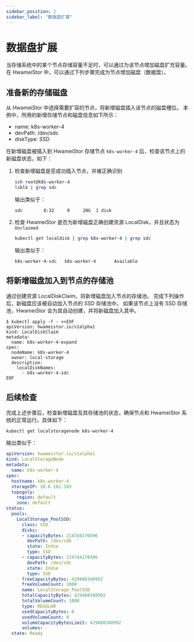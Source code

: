 ```yaml
---
sidebar_position: 2
sidebar_label: "数据盘扩展"
---
```


# 数据盘扩展

当存储系统中的某个节点存储容量不足时，可以通过为该节点增加磁盘扩充容量。
在 HwameiStor 中，可以通过下列步骤完成为节点增加磁盘（数据盘）。

## 准备新的存储磁盘

从 HwameiStor 中选择需要扩容的节点，将新增磁盘插入该节点的磁盘槽位。
本例中，所用的新增存储节点和磁盘信息如下所示：

- name: k8s-worker-4
- devPath: /dev/sdc
- diskType: SSD

在新增磁盘被插入到 HwameiStor 存储节点 `k8s-worker-4` 后，检查该节点上的新磁盘状态，如下：

1. 检查新增磁盘是否成功插入节点，并被正确识别

   ```bash
   ssh root@k8s-worker-4
   lsblk | grep sdc
   ```

   输出类似于：

   ```none
   sdc        8:32     0     20G  1 disk
   ```

2. 检查 HwameiStor 是否为新增磁盘正确创建资源 LocalDisk，并且状态为 `Unclaimed`

   ```bash
   kubectl get localdisk | grep k8s-worker-4 | grep sdc
   ```
  
   输出类似于：
  
   ```none
   k8s-worker-4-sdc   k8s-worker-4       Available 
   ```

## 将新增磁盘加入到节点的存储池

通过创建资源 LocalDiskClaim，将新增磁盘加入节点的存储池。
完成下列操作后，新磁盘应该被自动加入节点的 SSD 存储池中。
如果该节点上没有 SSD 存储池，HwameiStor 会为其自动创建，并将新磁盘加入其中。

```console
$ kubectl apply -f - <<EOF
apiVersion: hwameistor.io/v1alpha1
kind: LocalDiskClaim
metadata:
  name: k8s-worker-4-expand
spec:
  nodeName: k8s-worker-4
  owner: local-storage
  description:
    localDiskNames:
      - k8s-worker-4-sdc
EOF
```

## 后续检查

完成上述步骤后，检查新增磁盘及其存储池的状态，确保节点和 HwameiStor 系统的正常运行。具体如下：

```bash
kubectl get localstoragenode k8s-worker-4
```

输出类似于：

```yaml
apiVersion: hwameistor.io/v1alpha1
kind: LocalStorageNode
metadata:
  name: k8s-worker-4
spec:
  hostname: k8s-worker-4
  storageIP: 10.6.182.103
  topogoly:
    region: default
    zone: default
status:
  pools:
    LocalStorage_PoolSSD:
      class: SSD
      disks:
      - capacityBytes: 214744170496
        devPath: /dev/sdb
        state: InUse
        type: SSD
      - capacityBytes: 214744170496
        devPath: /dev/sdc
        state: InUse
        type: SSD
      freeCapacityBytes: 429488340992
      freeVolumeCount: 1000
      name: LocalStorage_PoolSSD
      totalCapacityBytes: 429488340992
      totalVolumeCount: 1000
      type: REGULAR
      usedCapacityBytes: 0
      usedVolumeCount: 0
      volumeCapacityBytesLimit: 429488340992
      volumes:
  state: Ready
```
